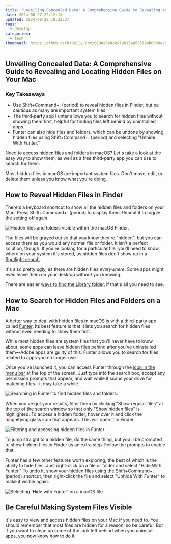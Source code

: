```yaml
---
title: "Unveiling Concealed Data: A Comprehensive Guide to Revealing and Locating Hidden Files on Your Mac"
date: 2024-08-27 22:12:13
updated: 2024-08-29 10:22:27
tags:
  - desktop
categories:
  - tech
thumbnail: https://thmb.techidaily.com/0190a5e8ce979013aa535724b0dc8ec8d018ff0f571a11067b3efc6f1f0245eb.jpg
---
```


## Unveiling Concealed Data: A Comprehensive Guide to Revealing and Locating Hidden Files on Your Mac

### Key Takeaways

* Use Shift+Command+. (period) to reveal hidden files in Finder, but be cautious as many are important system files.
* The third-party app Funter allows you to search for hidden files without showing them first, helpful for finding files left behind by uninstalled apps.
* Funter can also hide files and folders, which can be undone by showing hidden files using Shift+Command+. (period) and selecting "Unhide With Funter."

 Need to access hidden files and folders in macOS? Let's take a look at the easy way to show them, as well as a free third-party app you can use to search for them.

 Most hidden files in macOS are important system files. Don't move, edit, or delete them unless you know what you're doing.

##  How to Reveal Hidden Files in Finder

 There's a keyboard shortcut to show all the hidden files and folders on your Mac. Press Shift+Command+. (period) to display them. Repeat it to toggle the setting off again.

![Hidden files and folders visible within the macOS Finder.](https://static1.howtogeekimages.com/wordpress/wp-content/uploads/2023/12/show-hidden-files-in-macos-using-a-keyboard-shortcut.png) 

 The files will be grayed out so that you know they're "hidden", but you can access them as you would any normal file or folder. It isn't a perfect solution, though. If you're looking for a particular file, you'll need to know where on your system it's stored, as hidden files don't show up in a [Spotlight search](https://screen-capture.techidaily.com/updated-shadowed-swords-and-honored-combatants-must-try-titles-inspired-by-ghost-of-tsushi/).

 It's also pretty ugly, as there are hidden files _everywhere_. Some apps might even leave them on your desktop without you knowing.

 There are easier [ways to find the Library folder](https://techidaily.com/how-to-reset-itel-p55-without-the-home-button-drfone-by-drfone-reset-android-reset-android/), if that's all you need to see.

##  How to Search for Hidden Files and Folders on a Mac

 A better way to deal with hidden files in macOS is with a third-party app called [Funter](https://nektony.com/funter). Its best feature is that it lets you search for hidden files without even needing to show them first.

 While most hidden files are system files that you'll never have to know about, some apps can leave hidden files behind after you've uninstalled them—Adobe apps are guilty of this. Funter allows you to search for files related to apps you no longer use.

 Once you've launched it, you can access Funter through the [icon in the menu bar](https://data-safeguard.techidaily.com/enhanced-website-tracking-with-cookiebot-technology/) at the top of the screen. Just type into the search box, accept any permission prompts that appear, and wait while it scans your drive for matching files—it may take a while.

![Searching in Funter to find hidden files and folders.](https://static1.howtogeekimages.com/wordpress/wp-content/uploads/2023/12/search-in-funter-to-find-hidden-files-and-folders.png) 

 When you've got your results, filter them by clicking "Show regular files" at the top of the search window so that only "Show hidden files" is highlighted. To access a hidden folder, hover over it and click the magnifying glass icon that appears. This will open it in Finder.

![Filtering and accessing hidden files in Funter](https://static1.howtogeekimages.com/wordpress/wp-content/uploads/2023/12/show-hidden-files-and-reveal-them-in-finder-in-funter-on-macos.png) 

 To jump straight to a hidden file, do the same thing, but you'll be prompted to show hidden files in Finder as an extra step. Follow the prompts to enable that.

 Funter has a few other features worth exploring, the best of which is the ability to hide files. Just right-click on a file or folder and select "Hide With Funter." To undo it, show your hidden files using the Shift+Command+. (period) shortcut, then right-click the file and select "Unhide With Funter" to make it visible again.

![Selecting 'Hide with Funter' on a macOS file](https://static1.howtogeekimages.com/wordpress/wp-content/uploads/2023/12/hide-files-with-funter.png) 

##  Be Careful Making System Files Visible

 It's easy to view and access hidden files on your Mac if you need to. You should remember that most files are hidden for a reason, so be careful. But if you want to clean up some of the junk left behind when you uninstall apps, you now know how to do it.

<ins class="adsbygoogle"
     style="display:block"
     data-ad-format="autorelaxed"
     data-ad-client="ca-pub-7571918770474297"
     data-ad-slot="1223367746"></ins>



<ins class="adsbygoogle"
     style="display:block"
     data-ad-client="ca-pub-7571918770474297"
     data-ad-slot="8358498916"
     data-ad-format="auto"
     data-full-width-responsive="true"></ins>
